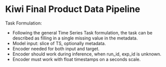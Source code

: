 # Kiwi Final Product Data Pipeline

Task Formulation:

- Following the general Time Series Task formulation, the task can be described as filling in a single missing value in the metadata.
- Model input: slice of TS, optionally metadata.
- Encoder needed for both input and target.
- Encoder should work during inference, when run_id, exp_id is unknown.
- Encoder must work with float timestamps on a seconds scale.
